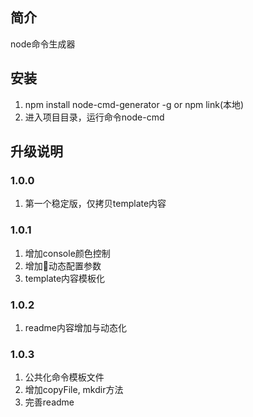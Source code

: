 ## 简介
node命令生成器
## 安装
1. npm install node-cmd-generator -g or npm link(本地)
2. 进入项目目录，运行命令node-cmd

## 升级说明
### 1.0.0
1. 第一个稳定版，仅拷贝template内容

### 1.0.1
1. 增加console颜色控制
2. 增加动态配置参数
3. template内容模板化

### 1.0.2
1. readme内容增加与动态化

### 1.0.3
1. 公共化命令模板文件
2. 增加copyFile, mkdir方法
3. 完善readme